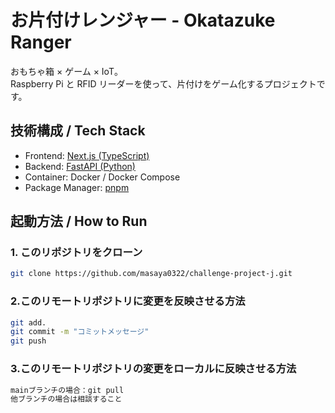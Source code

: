 # お片付けレンジャー - Okatazuke Ranger

おもちゃ箱 × ゲーム × IoT。  
Raspberry Pi と RFID リーダーを使って、片付けをゲーム化するプロジェクトです。

## 技術構成 / Tech Stack

- Frontend: [Next.js (TypeScript)](https://nextjs.org/)
- Backend: [FastAPI (Python)](https://fastapi.tiangolo.com/)
- Container: Docker / Docker Compose
- Package Manager: [pnpm](https://pnpm.io/)

## 起動方法 / How to Run

### 1. このリポジトリをクローン

```bash
git clone https://github.com/masaya0322/challenge-project-j.git
```

### 2.このリモートリポジトリに変更を反映させる方法

```bash
git add.
git commit -m "コミットメッセージ"
git push
```

### 3.このリモートリポジトリの変更をローカルに反映させる方法

``` bash
mainブランチの場合：git pull
他ブランチの場合は相談すること
```

